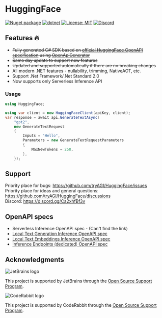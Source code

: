 # HuggingFace

[![Nuget package](https://img.shields.io/nuget/vpre/HuggingFace)](https://www.nuget.org/packages/HuggingFace/)
[![dotnet](https://github.com/tryAGI/HuggingFace/actions/workflows/dotnet.yml/badge.svg?branch=main)](https://github.com/tryAGI/HuggingFace/actions/workflows/dotnet.yml)
[![License: MIT](https://img.shields.io/github/license/tryAGI/HuggingFace)](https://github.com/tryAGI/HuggingFace/blob/main/LICENSE.txt)
[![Discord](https://img.shields.io/discord/1115206893015662663?label=Discord&logo=discord&logoColor=white&color=d82679)](https://discord.gg/Ca2xhfBf3v)

## Features 🔥
- ~~Fully generated C# SDK based on [official HuggingFace OpenAPI specification](https://huggingface.github.io/text-generation-inference/openapi.json) using [OpenApiGenerator](https://github.com/HavenDV/OpenApiGenerator)~~
- ~~Same day update to support new features~~
- ~~Updated and supported automatically if there are no breaking changes~~
- All modern .NET features - nullability, trimming, NativeAOT, etc.
- Support .Net Framework/.Net Standard 2.0
- Now supports only Serverless Inference API

### Usage
```csharp
using HuggingFace;

using var client = new HuggingFaceClient(apiKey, client);
var response = await api.GenerateTextAsync(
    "gpt2",
    new GenerateTextRequest
    {
        Inputs = "Hello",
        Parameters = new GenerateTextRequestParameters
        {
            MaxNewTokens = 250,
        },
    });
```

## Support

Priority place for bugs: https://github.com/tryAGI/HuggingFace/issues  
Priority place for ideas and general questions: https://github.com/tryAGI/HuggingFace/discussions  
Discord: https://discord.gg/Ca2xhfBf3v  

## OpenAPI specs
- Serverless Inference OpenAPI spec - (Can't find the link)
- [Local Text Generation Inference OpenAPI spec](https://huggingface.github.io/text-generation-inference/openapi.json)
- [Local Text Embeddings Inference OpenAPI spec](https://huggingface.github.io/text-embeddings-inference/openapi.json)
- [Inference Endpoints (dedicated) OpenAPI spec](https://api.endpoints.huggingface.cloud/openapi.json)

## Acknowledgments

![JetBrains logo](https://resources.jetbrains.com/storage/products/company/brand/logos/jetbrains.png)

This project is supported by JetBrains through the [Open Source Support Program](https://jb.gg/OpenSourceSupport).

![CodeRabbit logo](https://opengraph.githubassets.com/1c51002d7d0bbe0c4fd72ff8f2e58192702f73a7037102f77e4dbb98ac00ea8f/marketplace/coderabbitai)

This project is supported by CodeRabbit through the [Open Source Support Program](https://github.com/marketplace/coderabbitai).